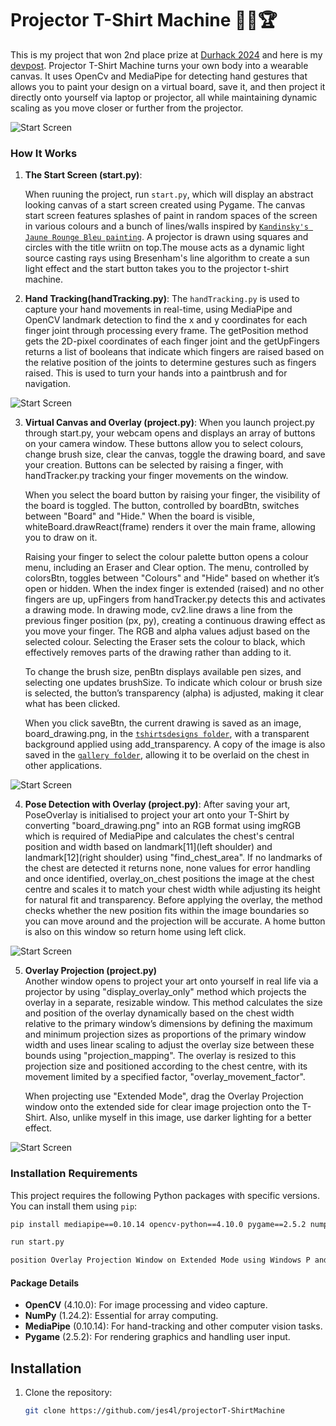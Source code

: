 # Projector T-Shirt Machine 🎨👕🏆

This is my project that won 2nd place prize at [Durhack 2024](https://durhack.com/) and here is my [devpost](https://devpost.com/software/projector-t-shirt-machine?ref_content=user-portfolio&ref_feature=in_progress). Projector T-Shirt Machine turns your own body into a wearable canvas. It uses OpenCv and MediaPipe for detecting hand gestures that allows you to paint your design on a virtual board, save it, and then project it directly onto yourself via laptop or projector, all while maintaining dynamic scaling as you move closer or further from the projector.

![Start Screen](assets\1.png)

### How It Works

1. **The Start Screen (start.py)**: 

   When ruuning the project, run `start.py`, which will display an abstract looking canvas of a start screen created using Pygame. The canvas start screen features splashes of paint in random spaces of the screen in various colours and a bunch of lines/walls inspired by [`Kandinsky's Jaune Rounge Bleu painting`](./assets/Kandinsky_-_Jaune_Rouge_Bleu.jpeg). A projector is drawn using squares and circles with the title wriitn on top.The mouse acts as a dynamic light source casting rays using Bresenham's line algorithm to create a sun light effect and the start button takes you to the projector t-shirt machine.
   
2. **Hand Tracking(handTracking.py)**:
   The `handTracking.py` is used to capture your hand movements in real-time, using MediaPipe and OpenCV landmark detection to find the x and y coordinates for each finger joint through processing every frame. The getPosition method gets the 2D-pixel coordinates of each finger joint and the getUpFingers returns a list of booleans that indicate which fingers are raised based on the relative position of the joints to determine gestures such as fingers raised. This is used to turn your hands into a paintbrush and for navigation.
   
![Start Screen](assets\2.jpg)
   
3. **Virtual Canvas and Overlay (project.py)**:
   When you launch project.py through start.py, your webcam opens and displays an array of buttons on your camera window. These buttons allow you to select colours, change brush size, clear the canvas, toggle the drawing board, and save your creation. Buttons can be selected by raising a finger, with handTracker.py tracking your finger movements on the window.

   When you select the board button by raising your finger, the visibility of the board is toggled. The button, controlled by boardBtn, switches between "Board" and "Hide." When the board is visible, whiteBoard.drawReact(frame) renders it over the main frame, allowing you to draw on it.

   Raising your finger to select the colour palette button opens a colour menu, including an Eraser and Clear option. The menu, controlled by colorsBtn, toggles between "Colours" and "Hide" based on whether it’s open or hidden. When the index finger is extended (raised) and no other fingers are up, upFingers from handTracker.py detects this and activates a drawing mode. In drawing mode, cv2.line draws a line from the previous finger position (px, py), creating a continuous drawing effect as you move your finger. The RGB and alpha values adjust based on the selected colour. Selecting the Eraser sets the colour to black, which effectively removes parts of the drawing rather than adding to it.

   To change the brush size, penBtn displays available pen sizes, and selecting one updates brushSize. To indicate which colour or brush size is selected, the button’s transparency (alpha) is adjusted, making it clear what has been clicked.

   When you click saveBtn, the current drawing is saved as an image, board_drawing.png, in the [`tshirtsdesigns folder`](./tshirtsdesigns), with a transparent background applied using add_transparency. A copy of the image is also saved in the [`gallery folder`](./tshirtsdesigns/gallery), allowing it to be overlaid on the chest in other applications.

![Start Screen](assets\3.jpg)

4. **Pose Detection with Overlay (project.py)**:
   After saving your art, PoseOverlay is initialised to project your art onto your T-Shirt by converting "board_drawing.png" into an RGB format using imgRGB which is required of MediaPipe and calculates the chest's central position and width based on landmark[11](left shoulder) and landmark[12](right shoulder) using "find_chest_area". If no landmarks of the chest are detected it returns none, none values for error handling and once identified, overlay_on_chest positions the image at the chest centre and scales it to match your chest width while adjusting its height for natural fit and transparency. Before applying the overlay, the method checks whether the new position fits within the image boundaries so you can move around and the projection will be accurate. A home button is also on this window so return home using left click.

![Start Screen](assets\4.jpg)

5. **Overlay Projection (project.py)**   
   Another window opens to project your art onto yourself in real life via a projector by using "display_overlay_only" method which projects the overlay in a separate, resizable window. This method calculates the size and position of the overlay dynamically based on the chest width relative to the primary window’s dimensions by defining the maximum and minimum projection sizes as proportions of the primary window width and uses linear scaling to adjust the overlay size between these bounds using "projection_mapping". The overlay is resized to this projection size and positioned according to the chest centre, with its movement limited by a specified factor, "overlay_movement_factor". 

   When projecting use "Extended Mode", drag the Overlay Projection window onto the extended side for clear image projection onto the T-Shirt. Also, unlike myself in this image, use darker lighting for a better effect.

![Start Screen](assets\5.jpg)

### Installation Requirements

This project requires the following Python packages with specific versions. You can install them using `pip`:

```bash
pip install mediapipe==0.10.14 opencv-python==4.10.0 pygame==2.5.2 numpy==1.24.2

run start.py

position Overlay Projection Window on Extended Mode using Windows P and Drag it onto the extended side and use Darker Lighting
```

#### Package Details

- **OpenCV** (4.10.0): For image processing and video capture.
- **NumPy** (1.24.2): Essential for array computing.
- **MediaPipe** (0.10.14): For hand-tracking and other computer vision tasks.
- **Pygame** (2.5.2): For rendering graphics and handling user input.

## Installation

1. Clone the repository:
   ```bash
   git clone https://github.com/jes4l/projectorT-ShirtMachine
   ```
